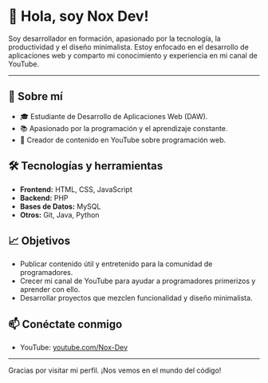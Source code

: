 # 👋 Hola, soy Nox Dev!

Soy desarrollador en formación, apasionado por la tecnología, la productividad y el diseño minimalista. Estoy enfocado en el desarrollo de aplicaciones web y comparto mi conocimiento y experiencia en mi canal de YouTube.

---

## 🚀 Sobre mí
- 🎓 Estudiante de Desarrollo de Aplicaciones Web (DAW).
- 📚 Apasionado por la programación y el aprendizaje constante.
- 🎥 Creador de contenido en YouTube sobre programación web.

## 🛠️ Tecnologías y herramientas
- **Frontend:** HTML, CSS, JavaScript
- **Backend:** PHP
- **Bases de Datos:** MySQL
- **Otros:** Git, Java, Python

## 📈 Objetivos
- Publicar contenido útil y entretenido para la comunidad de programadores.
- Crecer mi canal de YouTube para ayudar a programadores primerizos y aprender con ello.
- Desarrollar proyectos que mezclen funcionalidad y diseño minimalista.


## 📫 Conéctate conmigo
- YouTube: [youtube.com/Nox-Dev]([https://www.youtube.com/@elcanaldebartek](https://www.youtube.com/@Nox-Developer))

---

Gracias por visitar mi perfil. ¡Nos vemos en el mundo del código!
